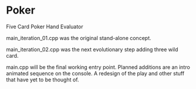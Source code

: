 # Poker

Five Card Poker Hand Evaluator

main_iteration_01.cpp was the original stand-alone concept.

main_iteration_02.cpp was the next evolutionary step adding three wild card.

main.cpp will be the final working entry point.
Planned additions are an intro animated sequence on the console.
A redesign of the play and other stuff that have yet to be thought of.
